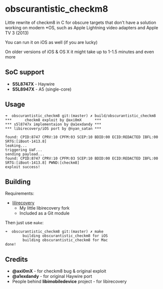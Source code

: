 # obscurantistic_checkm8

Little rewrite of checkm8 in C for obscure targets that don't have a solution working on modern \*OS, such as Apple Lightning video adapters and Apple TV 3 (2013)

You can run it on iOS as well (if you are lucky)

On older versions of iOS & OS X it might take up to 1-1.5 minutes and even more

## SoC support

* **S5L8747X** - Haywire
* **S5L8947X** - A5 (single-core)

## Usage

```
➜  obscurantistic_checkm8 git:(master) ✗ build/obscurantistic_checkm8                                                                      
***      checkm8 exploit by @axi0mX      ***
*** s5l8747x implementaion by @a1exdandy ***
*** libirecovery/iOS port by @nyan_satan ***

found: CPID:8747 CPRV:10 CPFM:03 SCEP:10 BDID:00 ECID:REDACTED IBFL:00 SRTG:[iBoot-1413.8]
leaking...
triggering UaF...
sending payload...
found: CPID:8747 CPRV:10 CPFM:03 SCEP:10 BDID:00 ECID:REDACTED IBFL:00 SRTG:[iBoot-1413.8] PWND:[checkm8]
exploit success!
```

## Building

Requirements:

* [lilirecovery](https://github.com/NyanSatan/lilirecovery)
    * My little libirecovery fork
    * Included as a Git module

Then just use `make`:

```
➜  obscurantistic_checkm8 git:(master) ✗ make                                                                                       
        building obscurantistic_checkm8 for iOS
        building obscurantistic_checkm8 for Mac
done!
```

## Credits

* **@axi0mX** - for checkm8 bug & original exploit
* **@a1exdandy** - for original Haywire port
* People behind **libimobiledevice** project - for libirecovery
